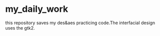 # my_daily_work
this repository saves my des&amp;aes practicing code.The interfacial design uses the gtk2.
